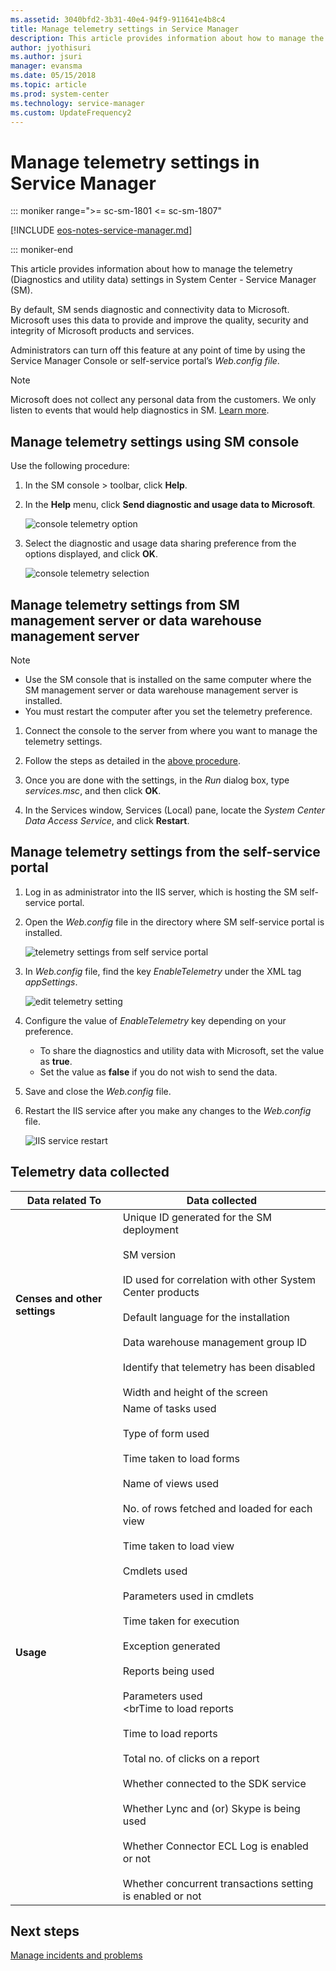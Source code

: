 ```yaml
---
ms.assetid: 3040bfd2-3b31-40e4-94f9-911641e4b8c4
title: Manage telemetry settings in Service Manager
description: This article provides information about how to manage the telemetry settings in System Center Service Manager
author: jyothisuri
ms.author: jsuri
manager: evansma
ms.date: 05/15/2018
ms.topic: article
ms.prod: system-center
ms.technology: service-manager
ms.custom: UpdateFrequency2
---
```


# Manage telemetry settings in Service Manager

::: moniker range=">= sc-sm-1801 <= sc-sm-1807"

[!INCLUDE [eos-notes-service-manager.md](../includes/eos-notes-service-manager.md)]

::: moniker-end

This article provides information about how to manage the telemetry (Diagnostics and utility data) settings in System Center - Service Manager (SM).

By default, SM sends diagnostic and connectivity data to Microsoft. Microsoft uses this data to provide and improve the quality, security and integrity of Microsoft products and services.

Administrators can turn off this feature at any point of time by using the Service Manager Console or self-service portal’s *Web.config file*.


> [!NOTE]
> Microsoft does not collect any personal data from the customers. We only listen to events that would help diagnostics in SM. [Learn more](#telemetry-data-collected).


## Manage telemetry settings using SM console

Use the following procedure:

1. In the SM console > toolbar, click **Help**.

2. In the **Help** menu, click **Send diagnostic and usage data to Microsoft**.

   ![console telemetry option](./media/telemetry/sm-telemetry-console.png)
3. Select the  diagnostic and usage data sharing preference from the options displayed, and click  **OK**.

   ![console telemetry selection](./media/telemetry/console-telemetry-selection.png)

## Manage telemetry settings from SM management server or data warehouse management server

> [!NOTE]
> - Use the SM console that is installed on the same computer  where the SM management server or data warehouse management server is installed.
> - You must restart the computer after you set the telemetry preference.

1. Connect the console to the server from where you want to manage the telemetry settings.

2. Follow the steps as detailed in the [above procedure](#manage-telemetry-settings-using-sm-console).

3. Once you are done with the settings, in the *Run* dialog box, type *services.msc*, and then click **OK**.
6.	In the Services window,  Services (Local) pane, locate the *System Center Data Access Service*, and click **Restart**.

## Manage telemetry settings from the self-service portal

1. Log in as administrator into the IIS server, which is hosting the SM self-service portal.
2. Open the *Web.config* file in the directory where SM self-service portal is installed.

   ![telemetry settings from self service portal](./media/telemetry/sm-telemetry-web-configfile.png)

3. In *Web.config* file, find the key  *EnableTelemetry* under the XML tag *appSettings*.

   ![edit telemetry setting](./media/telemetry/sm-telemetry-webfile-edits.png)

4. Configure the value of *EnableTelemetry* key depending on your preference.

   - To share the diagnostics and utility data with Microsoft, set the value as **true**.
   -  Set the value as **false** if you do not wish to send the data.

5. Save and close the *Web.config* file.

6. Restart the IIS service after you make any changes to the *Web.config* file.

   ![IIS service restart](./media/telemetry/telemetry-restart-iis-service.png)

## Telemetry data collected

 | Data related To | Data collected |
 | --- | --- |
 | **Censes and other settings** | Unique ID generated for the SM deployment <br /><br /> SM version <br /><br /> ID used for correlation with other System Center products <br /><br /> Default language for the installation<br /><br />Data warehouse management group ID <br /><br /> Identify that telemetry has been disabled <br /><br />Width and height of the screen|
 | **Usage** | Name of tasks used <br /><br /> Type of form used <br /><br /> Time taken to load forms <br /><br /> Name of views used <br /><br /> No. of rows fetched and loaded for each view <br /><br /> Time taken to load view <br /><br /> Cmdlets used <br /><br /> Parameters used in cmdlets <br /><br /> Time taken for execution<br /><br />Exception generated <br /><br />Reports being used<br /><br />Parameters used <br /><brTime to load reports<br /><br /> Time to load reports<br /><br />Total no. of clicks on a report<br /><br />Whether connected to the SDK service<br /><br />Whether Lync and (or) Skype is being used<br /><br />Whether Connector ECL Log is enabled or not<br /><br />Whether concurrent transactions setting is enabled or not|


## Next steps
[Manage incidents and problems](incidents-problems.md)
